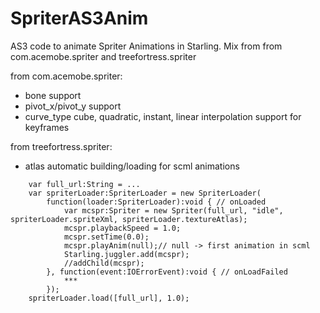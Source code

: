 SpriterAS3Anim
==============

AS3 code to animate Spriter Animations in Starling. Mix from from com.acemobe.spriter and treefortress.spriter

from com.acemobe.spriter:
- bone support
- pivot_x/pivot_y support
- curve_type cube, quadratic, instant, linear interpolation support for keyframes

from treefortress.spriter:
- atlas automatic building/loading for scml animations

```
    var full_url:String = ...
    var spriterLoader:SpriterLoader = new SpriterLoader(
    	function(loader:SpriterLoader):void { // onLoaded
    		var mcspr:Spriter = new Spriter(full_url, "idle", spriterLoader.spriteXml, spriterLoader.textureAtlas);
    		mcspr.playbackSpeed = 1.0;
    		mcspr.setTime(0.0);
    		mcspr.playAnim(null);// null -> first animation in scml
    		Starling.juggler.add(mcspr);
    		//addChild(mcspr);
    	}, function(event:IOErrorEvent):void { // onLoadFailed
    		***
    	});
    spriterLoader.load([full_url], 1.0);
 ```
	
